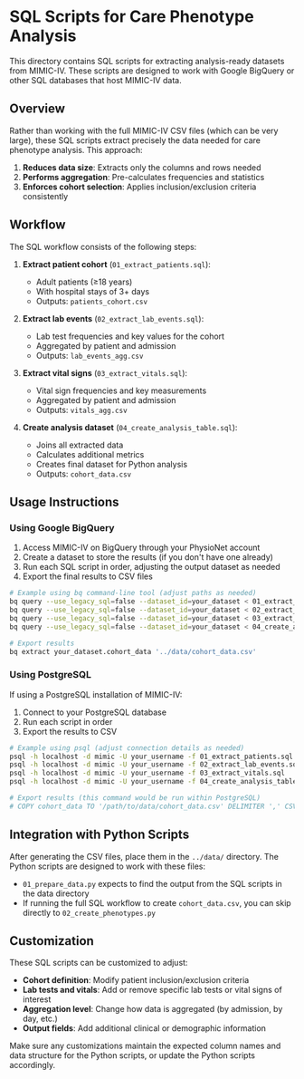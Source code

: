 # SQL Scripts for Care Phenotype Analysis

This directory contains SQL scripts for extracting analysis-ready datasets from MIMIC-IV. These scripts are designed to work with Google BigQuery or other SQL databases that host MIMIC-IV data.

## Overview

Rather than working with the full MIMIC-IV CSV files (which can be very large), these SQL scripts extract precisely the data needed for care phenotype analysis. This approach:

1. **Reduces data size**: Extracts only the columns and rows needed
2. **Performs aggregation**: Pre-calculates frequencies and statistics
3. **Enforces cohort selection**: Applies inclusion/exclusion criteria consistently

## Workflow

The SQL workflow consists of the following steps:

1. **Extract patient cohort** (`01_extract_patients.sql`):
   - Adult patients (≥18 years)
   - With hospital stays of 3+ days
   - Outputs: `patients_cohort.csv`

2. **Extract lab events** (`02_extract_lab_events.sql`):
   - Lab test frequencies and key values for the cohort
   - Aggregated by patient and admission
   - Outputs: `lab_events_agg.csv`

3. **Extract vital signs** (`03_extract_vitals.sql`):
   - Vital sign frequencies and key measurements
   - Aggregated by patient and admission
   - Outputs: `vitals_agg.csv`

4. **Create analysis dataset** (`04_create_analysis_table.sql`):
   - Joins all extracted data
   - Calculates additional metrics
   - Creates final dataset for Python analysis
   - Outputs: `cohort_data.csv`

## Usage Instructions

### Using Google BigQuery

1. Access MIMIC-IV on BigQuery through your PhysioNet account
2. Create a dataset to store the results (if you don't have one already)
3. Run each SQL script in order, adjusting the output dataset as needed
4. Export the final results to CSV files

```bash
# Example using bq command-line tool (adjust paths as needed)
bq query --use_legacy_sql=false --dataset_id=your_dataset < 01_extract_patients.sql
bq query --use_legacy_sql=false --dataset_id=your_dataset < 02_extract_lab_events.sql
bq query --use_legacy_sql=false --dataset_id=your_dataset < 03_extract_vitals.sql
bq query --use_legacy_sql=false --dataset_id=your_dataset < 04_create_analysis_table.sql

# Export results
bq extract your_dataset.cohort_data '../data/cohort_data.csv'
```

### Using PostgreSQL

If using a PostgreSQL installation of MIMIC-IV:

1. Connect to your PostgreSQL database
2. Run each script in order
3. Export the results to CSV

```bash
# Example using psql (adjust connection details as needed)
psql -h localhost -d mimic -U your_username -f 01_extract_patients.sql
psql -h localhost -d mimic -U your_username -f 02_extract_lab_events.sql
psql -h localhost -d mimic -U your_username -f 03_extract_vitals.sql
psql -h localhost -d mimic -U your_username -f 04_create_analysis_table.sql

# Export results (this command would be run within PostgreSQL)
# COPY cohort_data TO '/path/to/data/cohort_data.csv' DELIMITER ',' CSV HEADER;
```

## Integration with Python Scripts

After generating the CSV files, place them in the `../data/` directory. The Python scripts are designed to work with these files:

- `01_prepare_data.py` expects to find the output from the SQL scripts in the data directory
- If running the full SQL workflow to create `cohort_data.csv`, you can skip directly to `02_create_phenotypes.py`

## Customization

These SQL scripts can be customized to adjust:

- **Cohort definition**: Modify patient inclusion/exclusion criteria
- **Lab tests and vitals**: Add or remove specific lab tests or vital signs of interest
- **Aggregation level**: Change how data is aggregated (by admission, by day, etc.)
- **Output fields**: Add additional clinical or demographic information

Make sure any customizations maintain the expected column names and data structure for the Python scripts, or update the Python scripts accordingly. 